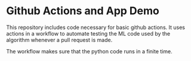 # Github Actions and App Demo
This repository includes code necessary for basic github actions. 
It uses actions in a workflow to automate testing the ML code used by the algorithm whenever a pull request is made. 

The workflow makes sure that the python code runs in a finite time. 
